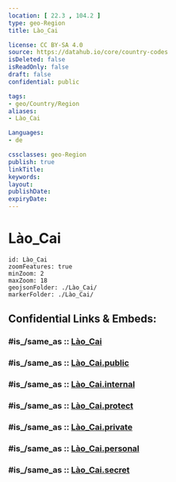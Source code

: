 ```yaml
---
location: [ 22.3 , 104.2 ] 
type: geo-Region
title: Lào_Cai

license: CC BY-SA 4.0
source: https://datahub.io/core/country-codes
isDeleted: false
isReadOnly: false
draft: false
confidential: public

tags:
- geo/Country/Region
aliases:
- Lào_Cai

Languages:
- de

cssclasses: geo-Region
publish: true
linkTitle: 
keywords: 
layout: 
publishDate: 
expiryDate: 
---
```


# Lào_Cai

```leaflet
id: Lào_Cai
zoomFeatures: true 
minZoom: 2 
maxZoom: 18
geojsonFolder: ./Lào_Cai/
markerFolder: ./Lào_Cai/
```


## Confidential Links & Embeds: 

### #is_/same_as :: [Lào_Cai](/_Standards/Earth/Continent/Asia/Asia~South~East/Vietnam/Provinces~Vietnam/Lào_Cai.md) 

### #is_/same_as :: [Lào_Cai.public](/_public/Earth/Continent/Asia/Asia~South~East/Vietnam/Provinces~Vietnam/Lào_Cai.public.md) 

### #is_/same_as :: [Lào_Cai.internal](/_internal/Earth/Continent/Asia/Asia~South~East/Vietnam/Provinces~Vietnam/Lào_Cai.internal.md) 

### #is_/same_as :: [Lào_Cai.protect](/_protect/Earth/Continent/Asia/Asia~South~East/Vietnam/Provinces~Vietnam/Lào_Cai.protect.md) 

### #is_/same_as :: [Lào_Cai.private](/_private/Earth/Continent/Asia/Asia~South~East/Vietnam/Provinces~Vietnam/Lào_Cai.private.md) 

### #is_/same_as :: [Lào_Cai.personal](/_personal/Earth/Continent/Asia/Asia~South~East/Vietnam/Provinces~Vietnam/Lào_Cai.personal.md) 

### #is_/same_as :: [Lào_Cai.secret](/_secret/Earth/Continent/Asia/Asia~South~East/Vietnam/Provinces~Vietnam/Lào_Cai.secret.md)

